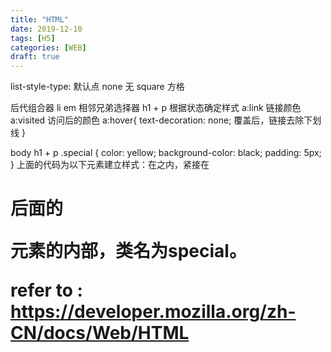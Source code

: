 ```yaml
---
title: "HTML"
date: 2019-12-10
tags: [H5]
categories: [WEB]
draft: true
---
```


list-style-type: 默认点
none 无
square 方格

后代组合器
li em
相邻兄弟选择器
h1 + p 
根据状态确定样式
a:link 链接颜色
a:visited 访问后的颜色
a:hover{
	text-decoration: none; 覆盖后，链接去除下划线
}

body h1 + p .special {
  color: yellow;
  background-color: black;
  padding: 5px;
}
上面的代码为以下元素建立样式：在<body>之内，紧接在<h1>后面的<p>元素的内部，类名为special。

refer to : https://developer.mozilla.org/zh-CN/docs/Web/HTML
